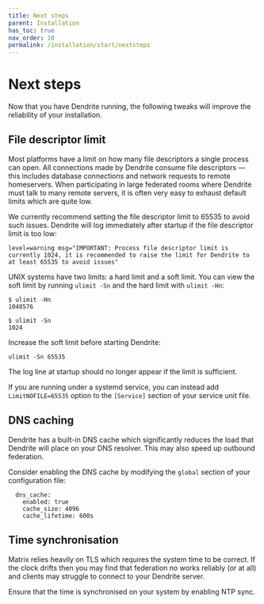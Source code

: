 ```yaml
---
title: Next steps
parent: Installation
has_toc: true
nav_order: 10
permalink: /installation/start/nextsteps
---
```


# Next steps

Now that you have Dendrite running, the following tweaks will improve the reliability
of your installation.

## File descriptor limit

Most platforms have a limit on how many file descriptors a single process can open. All
connections made by Dendrite consume file descriptors — this includes database connections
and network requests to remote homeservers. When participating in large federated rooms
where Dendrite must talk to many remote servers, it is often very easy to exhaust default
limits which are quite low.

We currently recommend setting the file descriptor limit to 65535 to avoid such
issues. Dendrite will log immediately after startup if the file descriptor limit is too low:

```
level=warning msg="IMPORTANT: Process file descriptor limit is currently 1024, it is recommended to raise the limit for Dendrite to at least 65535 to avoid issues"
```

UNIX systems have two limits: a hard limit and a soft limit. You can view the soft limit
by running `ulimit -Sn` and the hard limit with `ulimit -Hn`:

```
$ ulimit -Hn
1048576

$ ulimit -Sn
1024
```

Increase the soft limit before starting Dendrite:

```
ulimit -Sn 65535
```

The log line at startup should no longer appear if the limit is sufficient.

If you are running under a systemd service, you can instead add `LimitNOFILE=65535` option
to the `[Service]` section of your service unit file.

## DNS caching

Dendrite has a built-in DNS cache which significantly reduces the load that Dendrite will
place on your DNS resolver. This may also speed up outbound federation.

Consider enabling the DNS cache by modifying the `global` section of your configuration file:

```
  dns_cache:
    enabled: true
    cache_size: 4096
    cache_lifetime: 600s
```

## Time synchronisation

Matrix relies heavily on TLS which requires the system time to be correct. If the clock
drifts then you may find that federation no works reliably (or at all) and clients may
struggle to connect to your Dendrite server.

Ensure that the time is synchronised on your system by enabling NTP sync.
